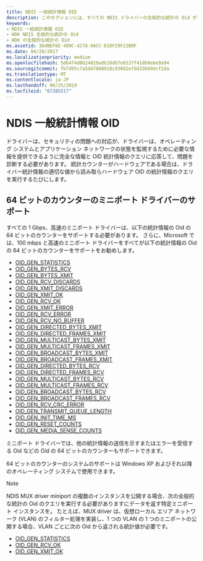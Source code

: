 ```yaml
---
title: NDIS 一般統計情報 OID
description: このセクションには、すべての NDIS ドライバーの全般的な統計の Oid がについて説明します
keywords:
- NDIS 一般統計情報 OID
- WDK NDIS 全般的な統計の Oid
- WDK の全般的な統計の Oid
ms.assetid: 364BEF6E-489C-427A-9ACC-D18F29F22B0F
ms.date: 04/20/2017
ms.localizationpriority: medium
ms.openlocfilehash: 5db4f4d8b24819adb10db7e8537f41db9e6e9a94
ms.sourcegitcommit: fb7d95c7a5d47860918cd3602efdd33b69dcf2da
ms.translationtype: MT
ms.contentlocale: ja-JP
ms.lasthandoff: 06/25/2019
ms.locfileid: "67385517"
---
```

# <a name="ndis-general-statistics-oids"></a>NDIS 一般統計情報 OID

ドライバーは、セキュリティの問題への対応が、ドライバーは、オペレーティング システムとアプリケーション ネットワークの状態を監視するために必要な情報を提供できるように完全な情報と OID 統計情報のクエリに応答して、問題を診断する必要があります。 統計カウンターがハードウェアである場合は、ドライバー統計情報の適切な値から読み取らハードウェア OID の統計情報のクエリを実行するたびにします。

## <a name="miniport-driver-support-for-64-bit-counters"></a>64 ビットのカウンターのミニポート ドライバーのサポート

すべての 1 Gbps、高速のミニポート ドライバーは、以下の統計情報の Oid の 64 ビットのカウンターをサポートする必要があります。 さらに、Microsoft では、100 mbps と高速のミニポート ドライバーをすべてが以下の統計情報の Oid の 64 ビットのカウンターをサポートをお勧めします。

- [OID_GEN_STATISTICS](https://docs.microsoft.com/windows-hardware/drivers/network/oid-gen-statistics)
- [OID_GEN_BYTES_RCV](https://docs.microsoft.com/windows-hardware/drivers/network/oid-gen-bytes-rcv)
- [OID_GEN_BYTES_XMIT](https://docs.microsoft.com/windows-hardware/drivers/network/oid-gen-bytes-xmit)
- [OID_GEN_RCV_DISCARDS](https://docs.microsoft.com/windows-hardware/drivers/network/oid-gen-rcv-discards)
- [OID_GEN_XMIT_DISCARDS](https://docs.microsoft.com/windows-hardware/drivers/network/oid-gen-xmit-discards)
- [OID_GEN_XMIT_OK](https://docs.microsoft.com/windows-hardware/drivers/network/oid-gen-xmit-ok)
- [OID_GEN_RCV_OK](https://docs.microsoft.com/windows-hardware/drivers/network/oid-gen-rcv-ok)
- [OID_GEN_XMIT_ERROR](https://docs.microsoft.com/windows-hardware/drivers/network/oid-gen-xmit-error)
- [OID_GEN_RCV_ERROR](https://docs.microsoft.com/windows-hardware/drivers/network/oid-gen-rcv-error)
- [OID_GEN_RCV_NO_BUFFER](https://docs.microsoft.com/windows-hardware/drivers/network/oid-gen-rcv-no-buffer)
- [OID_GEN_DIRECTED_BYTES_XMIT](https://docs.microsoft.com/windows-hardware/drivers/network/oid-gen-directed-bytes-xmit)
- [OID_GEN_DIRECTED_FRAMES_XMIT](https://docs.microsoft.com/windows-hardware/drivers/network/oid-gen-directed-frames-xmit)
- [OID_GEN_MULTICAST_BYTES_XMIT](https://docs.microsoft.com/windows-hardware/drivers/network/oid-gen-multicast-bytes-xmit)
- [OID_GEN_MULTICAST_FRAMES_XMIT](https://docs.microsoft.com/windows-hardware/drivers/network/oid-gen-multicast-frames-xmit)
- [OID_GEN_BROADCAST_BYTES_XMIT](https://docs.microsoft.com/windows-hardware/drivers/network/oid-gen-broadcast-bytes-xmit)
- [OID_GEN_BROADCAST_FRAMES_XMIT](https://docs.microsoft.com/windows-hardware/drivers/network/oid-gen-broadcast-frames-xmit)
- [OID_GEN_DIRECTED_BYTES_RCV](https://docs.microsoft.com/windows-hardware/drivers/network/oid-gen-directed-bytes-rcv)
- [OID_GEN_DIRECTED_FRAMES_RCV](https://docs.microsoft.com/windows-hardware/drivers/network/oid-gen-directed-frames-rcv)
- [OID_GEN_MULTICAST_BYTES_RCV](https://docs.microsoft.com/windows-hardware/drivers/network/oid-gen-multicast-bytes-rcv)
- [OID_GEN_MULTICAST_FRAMES_RCV](https://docs.microsoft.com/windows-hardware/drivers/network/oid-gen-multicast-frames-rcv)
- [OID_GEN_BROADCAST_BYTES_RCV](https://docs.microsoft.com/windows-hardware/drivers/network/oid-gen-broadcast-bytes-rcv)
- [OID_GEN_BROADCAST_FRAMES_RCV](https://docs.microsoft.com/windows-hardware/drivers/network/oid-gen-broadcast-frames-rcv)
- [OID_GEN_RCV_CRC_ERROR](https://docs.microsoft.com/windows-hardware/drivers/network/oid-gen-rcv-crc-error)
- [OID_GEN_TRANSMIT_QUEUE_LENGTH](https://docs.microsoft.com/windows-hardware/drivers/network/oid-gen-transmit-queue-length)
- [OID_GEN_INIT_TIME_MS](https://docs.microsoft.com/windows-hardware/drivers/network/oid-gen-init-time-ms)
- [OID_GEN_RESET_COUNTS](https://docs.microsoft.com/windows-hardware/drivers/network/oid-gen-reset-counts)
- [OID_GEN_MEDIA_SENSE_COUNTS](https://docs.microsoft.com/windows-hardware/drivers/network/oid-gen-media-sense-counts)

ミニポート ドライバーでは、他の統計情報の送信を示すまたはエラーを受信する Oid などの Oid の 64 ビットのカウンターもサポートできます。

64 ビットのカウンターのシステムのサポートは Windows XP およびそれ以降のオペレーティング システムで使用できます。

>[!NOTE]
> NDIS MUX driver miniport の複数のインスタンスを公開する場合、次の全般的な統計の Oid のクエリを実行する必要がありますにデータを返す特定ミニポート インスタンスを。 たとえば、MUX driver は、仮想ローカル エリア ネットワーク (VLAN) のフィルター処理を実装し、1 つの VLAN の 1 つのミニポートの公開する場合、VLAN ごとに次の Oid から返される統計値が必要です。
> - [OID_GEN_STATISTICS](https://docs.microsoft.com/windows-hardware/drivers/network/oid-gen-statistics)
> - [OID_GEN_RCV_OK](https://docs.microsoft.com/windows-hardware/drivers/network/oid-gen-rcv-ok)
> - [OID_GEN_XMIT_OK](https://docs.microsoft.com/windows-hardware/drivers/network/oid-gen-xmit-ok)


